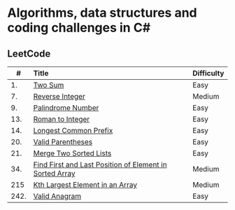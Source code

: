 # Algorithms, data structures and coding challenges in C#

## LeetCode

| #    | Title                                                                                                      | Difficulty |
|------|:-----------------------------------------------------------------------------------------------------------|------------|
| 1.   | [Two Sum](LeetCode/Challenges.LeetCode/TwoSum/)                                                            | Easy       |
| 7.   | [Reverse Integer](LeetCode/Challenges.LeetCode/ReverseInteger/)                                            | Medium     |
| 9.   | [Palindrome Number](LeetCode/Challenges.LeetCode/PalindromeNumber/)                                        | Easy       |
| 13.  | [Roman to Integer](LeetCode/Challenges.LeetCode/RomanToInteger/)                                           | Easy       |
| 14.  | [Longest Common Prefix](LeetCode/Challenges.LeetCode/LongestCommonPrefix/)                                 | Easy       |
| 20.  | [Valid Parentheses](LeetCode/Challenges.LeetCode/ValidParentheses/)                                        | Easy       |
| 21.  | [Merge Two Sorted Lists](LeetCode/Challenges.LeetCode/MergeTwoSortedLists/)                                | Easy       |
| 34.  | [Find First and Last Position of Element in Sorted Array](LeetCode/Challenges.LeetCode/FirstLastPosition/) | Medium     |
| 215  | [Kth Largest Element in an Array](LeetCode/Challenges.LeetCode/KthLargestElement/)                         | Medium     |
| 242. | [Valid Anagram](LeetCode/Challenges.LeetCode/ValidAnagram/)                                                | Easy       |


